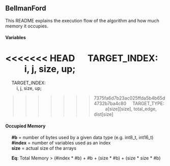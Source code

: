 ## BellmanFord 
This README explains the execution flow of the algorithm and how much memory it occupies.

#### Variables
<<<<<<< HEAD
&nbsp;&nbsp;&nbsp;&nbsp; TARGET_INDEX:
&nbsp;&nbsp;&nbsp;&nbsp;&nbsp;&nbsp;&nbsp;&nbsp; i, j, size, up;
=======
&nbsp;&nbsp;&nbsp;&nbsp; TARGET_INDEX:  
&nbsp;&nbsp;&nbsp;&nbsp;&nbsp;&nbsp;&nbsp;&nbsp; i, j, size, up;  
>>>>>>> 7375fa6d7b23ac025ffda5b4b65d4732b7ba4c80
&nbsp;&nbsp;&nbsp;&nbsp;TARGET_TYPE:  
&nbsp;&nbsp;&nbsp;&nbsp;&nbsp;&nbsp;&nbsp;&nbsp; a[size][size], total_edge, dist[size]

#### Occupied Memory
&nbsp;&nbsp;&nbsp;&nbsp; **#b** = number of bytes used by a given data type (e.g. int8_t, int16_t)  
&nbsp;&nbsp;&nbsp;&nbsp; **#index** = number of variables used as an index  
&nbsp;&nbsp;&nbsp;&nbsp; **size** = actual size of the arrays  

&nbsp;&nbsp;&nbsp;&nbsp; **Eq**: Total Memory > (#index * #b) + #b + (size * #b) + (size * size * #b)
